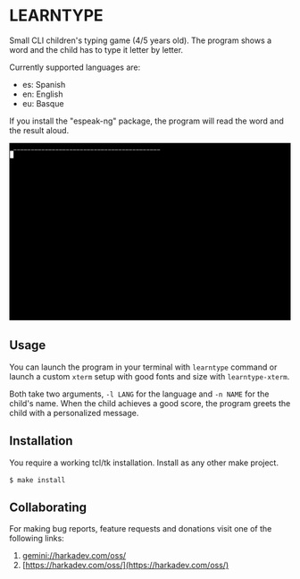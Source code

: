 LEARNTYPE
=========

Small CLI children's typing game (4/5 years old). The program shows a
word and the child has to type it letter by letter.

Currently supported languages are:

  - es: Spanish
  - en: English
  - eu: Basque

If you install the "espeak-ng" package, the program will read the
word and the result aloud.

![learntype](./tty.gif)

## Usage

You can launch the program in your terminal with `learntype` command or
launch a custom `xterm` setup with good fonts and size with `learntype-xterm`.

Both take two arguments, `-l LANG` for the language and `-n NAME` for
the child's name. When the child achieves a good score, the program
greets the child with a personalized message.

## Installation

You require a working tcl/tk installation. Install as any other make
project.

    $ make install

## Collaborating

For making bug reports, feature requests and donations visit
one of the following links:

1. [gemini://harkadev.com/oss/](gemini://harkadev.com/oss/)
2. [https://harkadev.com/oss/](https://harkadev.com/oss/)
